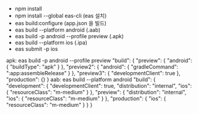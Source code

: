 <!-- EXPO + React Native 안드로이드 및 IOS 웹뷰 형태의 하이브리드 앱 출시 가능합니다 -->

- npm install
- npm install --global eas-cli (eas 설치)
- eas build:configure (app.json 을 빌드)
- eas build --platform android (.aab)
- eas build -p android --profile preview (.apk) 
- eas build --platform ios (.ipa)
- eas submit -p ios

apk: eas build -p android --profile preview
"build": {
    "preview": {
      "android": {
        "buildType": "apk"
      }
    },
    "preview2": {
      "android": {
        "gradleCommand": ":app:assembleRelease"
      }
    },
    "preview3": {
      "developmentClient": true
    },
    "production": {}
  } 
aab: eas build --platform android
"build": {
    "development": {
      "developmentClient": true,
      "distribution": "internal",
      "ios": {
        "resourceClass": "m-medium"
      }
    },
    "preview": {
      "distribution": "internal",
      "ios": {
        "resourceClass": "m-medium"
      }
    },
    "production": {
      "ios": {
        "resourceClass": "m-medium"
      }
    }
  }

